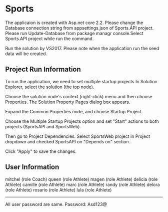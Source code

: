 # Sports
The applicaion is created with Asp.net core 2.2.
Please change the Database connection string from appsettings.json of Sports.API project.
Please run Update-Database from package managr console.Select Sports.API project while run the command.

Run the solution by VS2017.
Please note when the application run the seed data will be created.

Project Run Information
-------------------------
To run the application, we need to set multiple startup projects
In Solution Explorer, select the solution (the top node).

Choose the solution node's context (right-click) menu and then choose Properties. The Solution Property Pages dialog box appears.

Expand the Common Properties node, and choose Startup Project.

Choose the Multiple Startup Projects option and set "Start" actions to both projects (SportsAPI and SportsWeb).

Then go to Project Dependencies. Select SportsWeb project in Project dropdown and checked SportsAPI on "Depends on" section.

Click "Apply" to save the changes.

User Information
-------------------------
mitchel (role Coach)
queen   (role Athlete) 
magen   (role Athlete) 
delicia   (role Athlete) 
camille (role Athlete) 
marc  (role Athlete) 
randy   (role Athlete) 
delora   (role Athlete) 
rosario  (role Athlete) 
lula   (role Athlete) 

----------------
All user password are same.
Password: Asd123@ 
 
